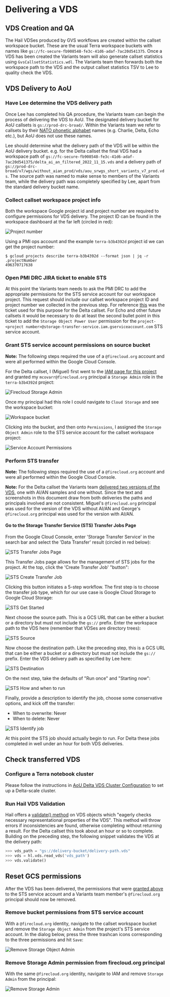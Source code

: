 # Delivering a VDS

## VDS Creation and QA

The Hail VDSes produced by GVS workflows are created within the callset workspace bucket. These are the usual
Terra workspace buckets with names like `gs://fc-secure-fb908548-fe3c-41d6-adaf-7ac20d541375`. Once a VDS has been
created the Variants team will also generate callset statistics using `GvsCallsetStatistics.wdl`. The Variants team
then forwards both the workspace path to the VDS and the output callset statistics TSV to Lee to quality check the VDS.

## VDS Delivery to AoU

### Have Lee determine the VDS delivery path

Once Lee has completed his QA procedure, the Variants team can begin the process of delivering the VDS to AoU. The
designated delivery bucket for AoU callsets is `gs://prod-drc-broad/`. Within the Variants team we refer to callsets
by their [NATO phonetic alphabet](https://en.wikipedia.org/wiki/NATO_phonetic_alphabet) names (e.g. Charlie, Delta, Echo
etc.), but AoU does not use these names.

Lee should determine what the delivery path of the VDS will be within the AoU delivery bucket. e.g. for
the Delta callset the final VDS had a workspace path
of `gs://fc-secure-fb908548-fe3c-41d6-adaf-7ac20d541375/delta_ai_an_filtered_2022_11_15.vds` and a delivery path
of `gs://prod-drc-broad/v7/wgs/without_aian_prod/vds/aou_srwgs_short_variants_v7_prod.vds`. The source path was named to
make sense to members of the Variants team, while the delivery path was completely specified by Lee, apart from the
standard delivery bucket name.

### Collect callset workspace project info

Both the workspace Google project id and project number are required to configure permissions for VDS delivery. The
project ID can be found in the workspace dashboard at the far left (circled in red):

![Project number](Callset%20Workspace%20Dashboard.png)

Using a PMI ops account and the example `terra-b3b4392d` project id we can get the project number:

```shell
$ gcloud projects describe terra-b3b4392d --format json | jq -r .projectNumber
496370717638
```

### Open PMI DRC JIRA ticket to enable STS

At this point the Variants team needs to ask the PMI DRC to add the appropriate permissions for the STS service account
for our workspace project. This request should include our callset workspace project ID and project number we collected
in the previous step.
For reference [this](https://precisionmedicineinitiative.atlassian.net/browse/PD-8286) was the ticket used for this
purpose for the Delta callset. For Echo and other future callsets it would be necessary to do at least the second bullet
point in this ticket to add the `Storage Object Power User` permission for
the `project-<project number>@storage-transfer-service.iam.gserviceaccount.com` STS service account.

### Grant STS service account permissions on source bucket

**Note:** The following steps required the use of a `@firecloud.org` account and were all performed within the Google
Cloud Console.

For the Delta callset, I (Miguel) first went to
the [IAM page for this project](https://console.cloud.google.com/iam-admin/iam?project=terra-b3b4392d)
and granted my  `mcovarr@firecloud.org` principal a `Storage Admin` role in the `terra-b3b4392d` project:

![Firecloud Storage Admin](Firecloud%20Storage%20Admin.png)

Once my principal had this role I could navigate to `Cloud Storage` and see the workspace bucket:

![Workspace bucket](./Workspace%20Bucket.png)

Clicking into the bucket, and then onto `Permissions`, I assigned the `Storage Object Admin` role to the STS service
account for the callset workspace project:

![Service Account Permissions](./Service%20Account%20Permissions.png)

### Perform STS transfer

**Note:** The following steps required the use of a `@firecloud.org` account and were all performed within the Google
Cloud Console.

**Note:** For the Delta callset the Variants
team [delivered two versions of the VDS](https://broadworkbench.atlassian.net/browse/VS-716), one with AI/AN samples and
one without. Since the text and screenshots in this document draw from both deliveries the paths and principals involved
are not consistent. Miguel's `@firecloud.org` principal was used for the version of the VDS without AI/AN and
George's `@firecloud.org` principal was used for the version with AI/AN.

#### Go to the Storage Transfer Service (STS) Transfer Jobs Page

From the Google Cloud Console, enter 'Storage Transfer Service' in the search bar and select the 'Data Transfer' result
(circled in red below):

![STS Transfer Jobs Page](./STS%200.png)

This Transfer Jobs page allows for the management of STS jobs for the project. At the top, click the 'Create Transfer
Job' "button":

![STS Create Transfer Job](./STS%201.png)

Clicking this button initiates a 5-step workflow. The first step is to choose the transfer job type, which for our use
case is Google Cloud Storage to Google Cloud Storage:

![STS Get Started](./STS%202.png)

Next choose the source path. This is a GCS URL that can be either a bucket or a directory but must not include
the `gs://` prefix. Enter the workspace path to the VDS here (remember that VDSes are directory trees):

![STS Source](./STS%203.png)

Now choose the destination path. Like the preceding step, this is a GCS URL that can be either a bucket or a directory
but must not include the `gs://` prefix. Enter the VDS delivery path as specified by Lee here:

![STS Destination](./STS%204.png)

On the next step, take the defaults of "Run once" and "Starting now":

![STS How and when to run](./STS%205.png)

Finally, provide a description to identify the job, choose some conservative options, and kick off the transfer:

* When to overwrite: Never
* When to delete: Never

![STS Identify job](./STS%206.png)

At this point the STS job should actually begin to run. For Delta these jobs completed in well under an hour for both
VDS deliveries.

## Check transferred VDS

### Configure a Terra notebook cluster

Please follow the instructions
in [AoU Delta VDS Cluster Configuration](./AoU%20Delta%20VDS%20Cluster%20Configuration.md) to set up a Delta-scale
cluster.

### Run Hail VDS Validation

Hail offers
a [validate() method](https://hail.is/docs/0.2/vds/hail.vds.VariantDataset.html#hail.vds.VariantDataset.validate) on
VDS objects which "eagerly checks necessary representational properties of the VDS". This method will throw errors if
inconsistencies are found, otherwise completing without returning a result. For the Delta callset this took about an
hour or so to complete. Building on the preceding step, the following snippet validates the VDS at the delivery path:

```python
>>> vds_path = "gs://delivery-bucket/delivery-path.vds"
>>> vds = hl.vds.read_vds('vds_path')
>>> vds.validate()
```

## Reset GCS permissions

After the VDS has been delivered, the permissions that
were [granted above](#grant-sts-service-account-permissions-on-source-bucket) to the STS service account and a
Variants team member's `@firecloud.org` principal should now be removed.

### Remove bucket permissions from STS service account

With a `@firecloud.org` identity, navigate to the callset workspace bucket and remove the `Storage Object Admin` from
the project's STS service account. In the dialog below, press the three trashcan icons corresponding to the three
permissions and hit `Save`:

![Remove Storage Object Admin](./Remove%20STS%20SA%20Storage%20Object%20Admin.png)

### Remove Storage Admin permission from firecloud.org principal

With the same `@firecloud.org` identity, navigate to IAM and remove `Storage Admin` from the principal:

![Remove Storage Admin](./Remove%20Storage%20Admin.png)
